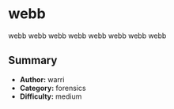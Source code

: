 # webb
webb webb webb webb webb webb webb webb

## Summary
- **Author:** warri
- **Category:** forensics
- **Difficulty:** medium
